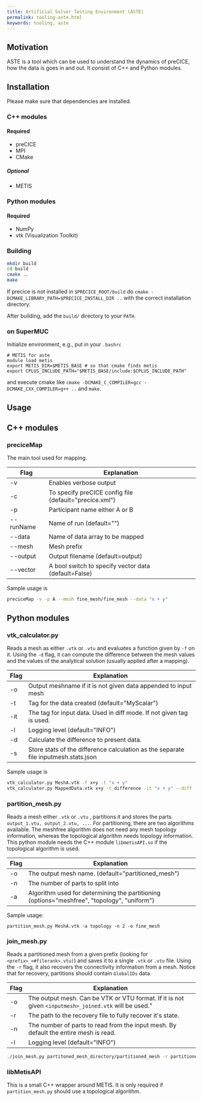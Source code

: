 ```yaml
---
title: Artificial Solver Testing Environment (ASTE)
permalink: tooling-aste.html
keywords: tooling, aste
---
```


## Motivation

ASTE is a tool which can be used to understand the dynamics of preCICE, how the data is goes in and out. It consist of C++ and Python modules.
## Installation

Please make sure that dependencies are installed.
### C++ modules
#### Required

- preCICE
- MPI
- CMake

##### Optional

- METIS

### Python modules
#### Required

- NumPy
- vtk (Visualization Toolkit)

### Building 

```bash
mkdir build
cd build
cmake ..
make
```

If precice is not installed in `$PRECICE_ROOT/build` do `cmake -DCMAKE_LIBRARY_PATH=$PRECICE_INSTALL_DIR ..` with the correct installation directory.

After building, add the `build/` directory to your `PATH`.

### on SuperMUC

Initialize environment, e.g., put in your `.bashrc`
```
# METIS for aste
module load metis
export METIS_DIR=$METIS_BASE # so that cmake finds metis
export CPLUS_INCLUDE_PATH="$METIS_BASE/include:$CPLUS_INCLUDE_PATH"
```
and execute cmake like `cmake -DCMAKE_C_COMPILER=gcc -DCMAKE_CXX_COMPILER=g++ ..` and `make`.

## Usage

## C++ modules

### preciceMap

The main tool used for mapping. 


| Flag      | Explanation                                            |
| --------- | ------------------------------------------------------ |
| -v        | Enables verbose output                                 |
| -c        | To specify preCICE config file (default="precice.xml") |
| -p        | Participant name either A or B                         |
| --runName | Name of run (default="")                               |
| --data    | Name of data array to be mapped                        |
| --mesh    | Mesh prefix                                            |
| --output  | Output filename (default=output)                       |
| --vector  | A bool switch to specify vector data (default=False)   |

Sample usage is 

```bash
preciceMap -v -p A --mesh fine_mesh/fine_mesh --data "x + y" 
```

## Python modules

### vtk_calculator.py

Reads a mesh as either `.vtk` or `.vtu` and evaluates a function given by `-f` on it. Using the `-d` flag, it can compute the difference between the mesh values and the values of the analytical solution (usually applied after a mapping).

| Flag | Explanation                                                                         |
| ---- | ----------------------------------------------------------------------------------- |
| -o   | Output meshname if it is not given data appended to input mesh                      |
| -t   | Tag for the data created (default="MyScalar")                                       |
| -it  | The tag for input data. Used in diff mode. If not given tag is used.                |
| -l   | Logging level (default="INFO")                                                      |
| -d   | Calculate the difference to present data.                                           |
| -s   | Store stats of the difference calculation as the separate file inputmesh.stats.json |


Sample usage is 

```bash
vtk_calculator.py MeshA.vtk -f x+y -t "x + y"
vtk_calculator.py MappedData.vtk x+y -t difference -it "x + y" --diff
```

### partition_mesh.py

Reads a mesh either `.vtk` or `.vtu` , partitions it and stores the parts `output_1.vtu, output_2.vtu, ...`. For partitioning, there are two algorithms available. The meshfree algorithm does not need any mesh topology information, whereas the topological algorithm needs topology information. This python module needs the C++ module `libmetisAPI.so` if the topological algorithm is used.

| Flag | Explanation                                                                                 |
| ---- | ------------------------------------------------------------------------------------------- |
| -o   | The output mesh name. (default="partitioned_mesh")                                          |
| -n   | The number of parts to split into                                                           |
| -a   | Algorithm used for determining the partitioning (options="meshfree", "topology", "uniform") |


Sample usage:

```
partition_mesh.py MeshA.vtk -a topology -n 2 -o fine_mesh
```

### join_mesh.py

Reads a partitioned mesh from a given prefix (looking for `<prefix>_<#filerank>.vtu)`) and saves it to a single `.vtk` or `.vtu` file.
Using the `-r` flag, it also recovers the connectivity information from a mesh. Notice that for recovery, partitions should contain `GlobalIDs` data.



| Flag | Explanation                                                                                           |
| ---- | ----------------------------------------------------------------------------------------------------- |
| -o   | The output mesh. Can be VTK or VTU format. If it is not given `<inputmesh>_joined.vtk` will be used." |
| -r   | The path to the recovery file to fully recover it's state.                                            |
| -n   | The number of parts to read from the input mesh. By default the entire mesh is read.                  |
| -l   | Logging level (default="INFO")                                                                        |



```bash
./join_mesh.py partitoned_mesh_directory/partitioned_mesh -r partitioned_directory -o rejoined_mesh.vtk
```

### libMetisAPI

This is a small C++ wrapper around METIS. It is only required if `partition_mesh.py` should use a topological algorithm. 



